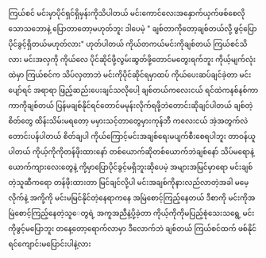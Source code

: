 ကြယ်စင် မင်းမှာပိုင်ရှင်ရှိမှန်းကိုသိပါတယ် မင်းကောင်လေးအနှောက်ယှက်ဖစ်စေလိုသောသဘောနဲ့ ပြောတာတော့မဟုတ်ဘူး ဒါပေမဲ့ " ချစ်တာကိုတော့ချစ်တယ်လို့ ဖွင့်ပြောပိုင်ခွင့်ရှိတယ်မဟုတ်လား" ဟုတ်ပါတယ် ကိုယ်တကယ်မင်းကိုချစ်တယ် ကြယ်စင်သိလား မင်းအလှကို ကိုယ်လေ ပိုင်ဆိုင်ဖို့လွမ်းဆွတ်ဖို့တောင်မတွေးရက်ဘူး ကိုယ့်မျက်လုံးထဲမှာ ကြယ်စင်က သိပ်လှတာဘဲ မင်းကိုပိုင်ဆိုင်ရမှာထပ် ကိုယ်ပေးဆပ်ချင်ခဲ့တာ ‌မင်းပျော်ရင် အရာရာ ဖြည့်ဆည်းပေးချင်သလိုပေါ့ ချစ်တယ်ကလေးငယ် ရင်ထဲကနစ်နစ်ကာကာကိုချစ်တယ် ပြန်မချစ်နိုင်ရင်တောင်မမုန်းလိုက်ရဖို့ဘဲတောင်းဆိုချင်ပါတယ် ချစ်တဲ့စိတ်တွေ ထိန်းသိမ်းမရတော့ မမှားသင့်တာတွေမှားကုန်ဘီ ကလေးငယ် အဲ့အတွက်လဲတောင်းပန်ပါတယ် စိတ်ချပါ ကိုယ်ကြောင့်မင်းအချစ်ရေးမပျက်စီးစေရပါဘူး တာဝန်ယူပါတယ် 
ကိုယ့်ကိုကိုတန်ဖိုးထားနော် တစ်ယောက်ဆိုတစ်ယောက်ဘဲချစ်နော် သိပ်မရောနဲ့‌ ယောက်ကျားလေးတွေနဲ့ ကို့မှာပြောပိုင်ခွင့်မရှိဘူးဆိုပေမဲ့ အများအမြင်မှာရော မင်းချစ်တဲ့သူဆီကရော တန်ဖိုးထားတာ မြင်ချင်လို့ပါ  မင်းအချစ်ကိုနားလည်လာတဲ့အခါ မမေ့လိုက်နဲ့ အကို့ကို မင်းမမြင်နိုင်တဲ့နေရာကနေ အမြဲစောင့်ကြည့်နေတယ် ဒီစာကို မင်းကိုအမြဲစောင့်ကြည့်နေတဲ့သူ‌ေတွရဲ့ အကူအညီနဲ့ပို့ခဲ့တာ ကိုယ့်ကိုကိုမပြည့်စုံသေးသရွေ့ မင်းကိုဖွင့်မပြောဘူး တနေ့တော့ရောက်လာမှာ ဒီလောက်ဘဲ ချစ်တယ် ကြယ်စင်ထက် 
                                ဖစ်နိုင်ရင်‌ကျောင်းမပြောင်းပါနဲ့လား 


<!---
wannaaung-cloud/wannaaung-cloud is a ✨ special ✨ repository because its `README.md` (this file) appears on your GitHub profile.
You can click the Preview link to take a look at your changes.
--->
